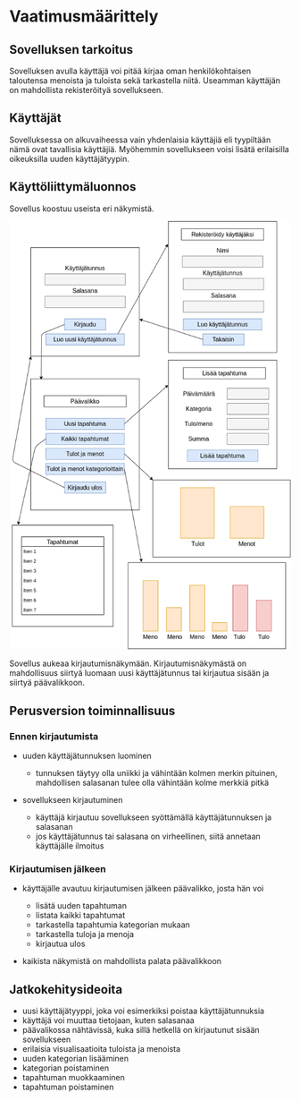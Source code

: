 # Vaatimusmäärittely

## Sovelluksen tarkoitus

Sovelluksen avulla käyttäjä voi pitää kirjaa oman henkilökohtaisen taloutensa menoista ja tuloista sekä tarkastella niitä. Useamman käyttäjän on mahdollista rekisteröityä sovellukseen.

## Käyttäjät

Sovelluksessa on alkuvaiheessa vain yhdenlaisia käyttäjiä eli tyypiltään nämä ovat tavallisia käyttäjiä. Myöhemmin sovellukseen voisi lisätä erilaisilla oikeuksilla uuden käyttäjätyypin.

## Käyttöliittymäluonnos

Sovellus koostuu useista eri näkymistä.

![Käyttöliittymäluonnos](/dokumentointi/Kuvat/Kayttoliittyma.png)

Sovellus aukeaa kirjautumisnäkymään. Kirjautumisnäkymästä on mahdollisuus siirtyä luomaan uusi käyttäjätunnus tai kirjautua sisään ja siirtyä päävalikkoon.

## Perusversion toiminnallisuus

### Ennen kirjautumista

* uuden käyttäjätunnuksen luominen
  * tunnuksen täytyy olla uniikki ja vähintään kolmen merkin pituinen, mahdollisen salasanan tulee olla vähintään kolme merkkiä pitkä

* sovellukseen kirjautuminen
  * käyttäjä kirjautuu sovellukseen syöttämällä käyttäjätunnuksen ja salasanan
  * jos käyttäjätunnus tai salasana on virheellinen, siitä annetaan käyttäjälle ilmoitus
  
### Kirjautumisen jälkeen

* käyttäjälle avautuu kirjautumisen jälkeen päävalikko, josta hän voi
  * lisätä uuden tapahtuman
  * listata kaikki tapahtumat
  * tarkastella tapahtumia kategorian mukaan
  * tarkastella tuloja ja menoja
  * kirjautua ulos
  
* kaikista näkymistä on mahdollista palata päävalikkoon

## Jatkokehitysideoita

* uusi käyttäjätyyppi, joka voi esimerkiksi poistaa käyttäjätunnuksia
* käyttäjä voi muuttaa tietojaan, kuten salasanaa
* päävalikossa nähtävissä, kuka sillä hetkellä on kirjautunut sisään sovellukseen
* erilaisia visualisaatioita tuloista ja menoista
* uuden kategorian lisääminen
* kategorian poistaminen
* tapahtuman muokkaaminen
* tapahtuman poistaminen
